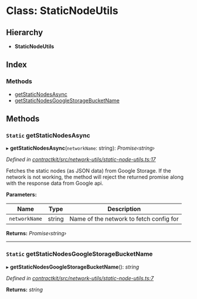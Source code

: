# Class: StaticNodeUtils

## Hierarchy

* **StaticNodeUtils**

## Index

### Methods

* [getStaticNodesAsync](_contractkit_src_network_utils_static_node_utils_.staticnodeutils.md#static-getstaticnodesasync)
* [getStaticNodesGoogleStorageBucketName](_contractkit_src_network_utils_static_node_utils_.staticnodeutils.md#static-getstaticnodesgooglestoragebucketname)

## Methods

### `Static` getStaticNodesAsync

▸ **getStaticNodesAsync**(`networkName`: string): *Promise‹string›*

*Defined in [contractkit/src/network-utils/static-node-utils.ts:17](https://github.com/celo-org/celo-monorepo/blob/master/packages/contractkit/src/network-utils/static-node-utils.ts#L17)*

Fetches the static nodes (as JSON data) from Google Storage.
If the network is not working, the method will reject the returned promise
along with the response data from Google api.

**Parameters:**

Name | Type | Description |
------ | ------ | ------ |
`networkName` | string | Name of the network to fetch config for  |

**Returns:** *Promise‹string›*

___

### `Static` getStaticNodesGoogleStorageBucketName

▸ **getStaticNodesGoogleStorageBucketName**(): *string*

*Defined in [contractkit/src/network-utils/static-node-utils.ts:7](https://github.com/celo-org/celo-monorepo/blob/master/packages/contractkit/src/network-utils/static-node-utils.ts#L7)*

**Returns:** *string*
